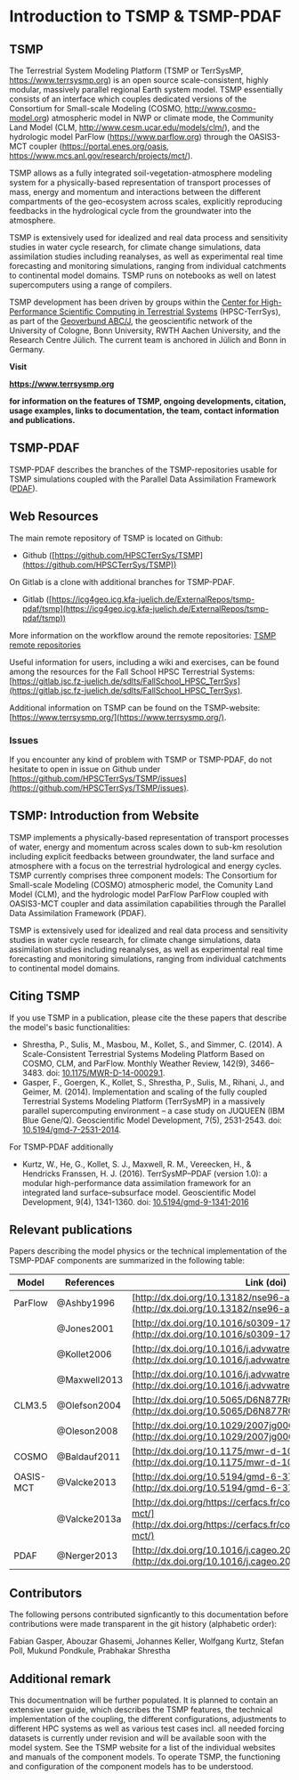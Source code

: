# Introduction to TSMP & TSMP-PDAF

## TSMP 

The Terrestrial System Modeling Platform (TSMP or TerrSysMP, https://www.terrsysmp.org) is an open source scale-consistent, highly modular, massively parallel regional Earth system model. TSMP essentially consists of an interface which couples dedicated versions of the Consortium for Small-scale Modeling (COSMO, http://www.cosmo-model.org) atmospheric model in NWP or climate mode, the Community Land Model (CLM, http://www.cesm.ucar.edu/models/clm/), and the hydrologic model ParFlow (https://www.parflow.org) through the OASIS3-MCT coupler (https://portal.enes.org/oasis, https://www.mcs.anl.gov/research/projects/mct/).

TSMP allows as a fully integrated soil-vegetation-atmosphere modeling system for a physically-based representation of transport processes of mass, energy and momentum and interactions between the different compartments of the geo-ecosystem across scales, explicitly reproducing feedbacks in the hydrological cycle from the groundwater into the atmosphere.

TSMP is extensively used for idealized and real data process and sensitivity studies in water cycle research, for climate change simulations, data assimilation studies including reanalyses, as well as experimental real time forecasting and monitoring simulations, ranging from individual catchments to continental model domains. TSMP runs on notebooks as well on latest supercomputers using a range of compilers.

TSMP development has been driven by groups within the [Center for High-Performance Scientific Computing in Terrestrial Systems](http://www.hpsc-terrsys.de) (HPSC-TerrSys), as part of the [Geoverbund ABC/J](http://www.geoverbund-abcj.de/geoverbund/EN/Home/home_node.html), the geoscientific network of the University of Cologne, Bonn University, RWTH Aachen University, and the Research Centre Jülich. The current team is anchored in Jülich and Bonn in Germany.

**Visit**

**https://www.terrsysmp.org**

**for information on the features of TSMP, ongoing developments, citation, usage examples, links to documentation, the team, contact information and publications.**

## TSMP-PDAF 

TSMP-PDAF describes the branches of the TSMP-repositories usable for TSMP simulations coupled with the Parallel Data Assimilation Framework ([PDAF](http://pdaf.awi.de/trac/wiki)).

## Web Resources

The main remote repository of TSMP is located on Github:

- Github
  ([https://github.com/HPSCTerrSys/TSMP](https://github.com/HPSCTerrSys/TSMP))

On Gitlab is a clone with additional branches for TSMP-PDAF.

- Gitlab
  ([https://icg4geo.icg.kfa-juelich.de/ExternalRepos/tsmp-pdaf/tsmp](https://icg4geo.icg.kfa-juelich.de/ExternalRepos/tsmp-pdaf/tsmp))

More information on the workflow around the remote repositories: [TSMP
remote repositories](./misc/remotes.md)

Useful information for users, including a wiki and exercises, can be
found among the resources for the Fall School HPSC Terrestrial
Systems:
[https://gitlab.jsc.fz-juelich.de/sdlts/FallSchool_HPSC_TerrSys](https://gitlab.jsc.fz-juelich.de/sdlts/FallSchool_HPSC_TerrSys).

Additional information on TSMP can be found on the TSMP-website:
[https://www.terrsysmp.org/](https://www.terrsysmp.org/).

### Issues

If you encounter any kind of problem with TSMP or TSMP-PDAF, do not hesitate to open in issue on Github under [https://github.com/HPSCTerrSys/TSMP/issues](https://github.com/HPSCTerrSys/TSMP/issues).

## TSMP: Introduction from Website

TSMP implements a physically-based representation of transport processes of water, energy and momentum across scales down to sub-km
resolution including explicit feedbacks between groundwater, the land surface and atmosphere with a focus on the terrestrial hydrological and energy cycles. TSMP currently comprises three component models:
The Consortium for Small-scale Modeling (COSMO) atmospheric model, the Comunity Land Model (CLM), and the hydrologic model ParFlow ParFlow coupled with OASIS3-MCT coupler and data assimilation capabilities through the Parallel Data Assimilation Framework (PDAF).

TSMP is extensively used for idealized and real data process and sensitivity studies in water cycle research, for climate change
simulations, data assimilation studies including reanalyses, as well as experimental real time forecasting and monitoring simulations, ranging from individual catchments to continental model domains.

## Citing TSMP

If you use TSMP in a publication, please cite the these papers that describe the model's basic functionalities:

* Shrestha, P., Sulis, M., Masbou, M., Kollet, S., and Simmer, C. (2014). A Scale-Consistent Terrestrial Systems Modeling Platform Based on COSMO, CLM, and ParFlow. Monthly Weather Review, 142(9), 3466–3483. doi: [10.1175/MWR-D-14-00029.1](https://dx.doi.org/10.1175/MWR-D-14-00029.1).
* Gasper, F., Goergen, K., Kollet, S., Shrestha, P., Sulis, M., Rihani, J., and Geimer, M. (2014). Implementation and scaling of the fully coupled Terrestrial Systems Modeling Platform (TerrSysMP) in a massively parallel supercomputing environment &ndash; a case study on JUQUEEN (IBM Blue Gene/Q). Geoscientific Model Development, 7(5), 2531-2543. doi: [10.5194/gmd-7-2531-2014](https://dx.doi.org/10.5194/gmd-7-2531-2014).

For TSMP-PDAF additionally 
* Kurtz, W., He, G., Kollet, S. J., Maxwell, R. M., Vereecken, H., & Hendricks Franssen, H. J. (2016). TerrSysMP–PDAF (version 1.0): a modular high-performance data assimilation framework for an integrated land surface–subsurface model. Geoscientific Model Development, 9(4), 1341-1360. doi: [10.5194/gmd-9-1341-2016](http://dx.doi.org/10.5194/gmd-9-1341-2016) 
   

## Relevant publications

Papers describing the model physics or the technical implementation of the TSMP-PDAF components are summarized in the following table:

| Model     | References    | Link (doi)                                                                                                                                 |
|-----------|---------------|--------------------------------------------------------------------------------------------------------------------------------------------|
| ParFlow   | @Ashby1996    | [http://dx.doi.org/10.13182/nse96-a24230](http://dx.doi.org/10.13182/nse96-a24230)                                                         |
|           | @Jones2001    | [http://dx.doi.org/10.1016/s0309-1708(00)00075-0](http://dx.doi.org/10.1016/s0309-1708(00)00075-0)                                         |
|           | @Kollet2006   | [http://dx.doi.org/10.1016/j.advwatres.2005.08.006](http://dx.doi.org/10.1016/j.advwatres.2005.08.006)                                     |
|           | @Maxwell2013  | [http://dx.doi.org/10.1016/j.advwatres.2012.10.001](http://dx.doi.org/10.1016/j.advwatres.2012.10.001)                                     |
| CLM3.5    | @Olefson2004  | [http://dx.doi.org/10.5065/D6N877R0](http://dx.doi.org/10.5065/D6N877R0)                                                                   |
|           | @Oleson2008   | [http://dx.doi.org/10.1029/2007jg000563](http://dx.doi.org/10.1029/2007jg000563)                                                           |
| COSMO     | @Baldauf2011  | [http://dx.doi.org/10.1175/mwr-d-10-05013.1](http://dx.doi.org/10.1175/mwr-d-10-05013.1)                                                   |
| OASIS-MCT | @Valcke2013   | [http://dx.doi.org/10.5194/gmd-6-373-2013](http://dx.doi.org/10.5194/gmd-6-373-2013)                                                       |
|           | @Valcke2013a  | [http://dx.doi.org/https://cerfacs.fr/code_coupling_with_oasis3-mct/](http://dx.doi.org/https://cerfacs.fr/code_coupling_with_oasis3-mct/) |
| PDAF      | @Nerger2013   | [http://dx.doi.org/10.1016/j.cageo.2012.03.026](http://dx.doi.org/10.1016/j.cageo.2012.03.026)                                             |


## Contributors

The following persons contributed signficantly to this documentation before
contributions were made transparent in the git history (alphabetic order):

Fabian Gasper, Abouzar Ghasemi, Johannes Keller, Wolfgang Kurtz, Stefan Poll, Mukund Pondkule, Prabhakar Shrestha

## Additional remark 

This documentnation will be further populated. It is planned to contain an extensive user guide, which describes the TSMP features, the technical implementation of the coupling, the different configurations, adjustments to different HPC systems as well as various test cases incl. all needed forcing datasets is currently under revision and will be available soon with the model system. See the TSMP website for a list of the individual websites and manuals of the component models. To operate TSMP, the functioning and configuration of the component models has to be understood.
